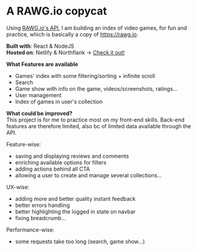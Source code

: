 # A RAWG.io copycat

Using [RAWG.io's API](https://api.rawg.io/docs), I am building an index of video games, for fun and practice, which is basically a copy of https://rawg.io.

**Built with**: React & NodeJS  
**Hosted on**: Netlify & Northflank &rarr; [Check it out!](https://my-gamepad-front.netlify.app/)

**What Features are available**

- Games' index with some filtering/sorting + infinite scroll
- Search
- Game show with info on the game, videos/screenshots, ratings...
- User management
- Index of games in user's collection

**What could be improved?**  
This project is for me to practice most on my front-end skills. Back-end features are therefore limited, also bc of limited data available through the API.

Feature-wise:

- saving and displaying reviews and comments
- enriching available options for filters
- adding actions behind all CTA
- allowing a user to create and manage several collections...

UX-wise:

- adding more and better quality instant feedback
- better errors handling
- better highlighting the logged in state on navbar
- fixing breadcrumb...

Performance-wise:

- some requests take too long (search, game show...)
